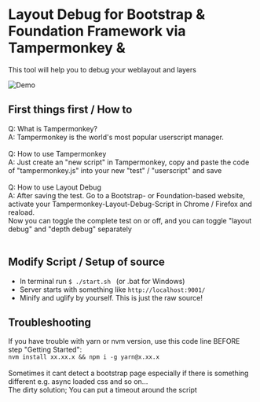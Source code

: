 # Layout Debug for Bootstrap & Foundation Framework via Tampermonkey & 

This tool will help you to debug your weblayout and layers

![Demo](http://christopher-matthes.de/wp-content/Projects/layout-debug/demo.gif)

## First things first / How to
Q: What is Tampermonkey? <br>
A: Tampermonkey is the world's most popular userscript manager. 
<br><br>
Q: How to use Tampermonkey<br>
A: Just create an "new script" in Tampermonkey, copy and paste the code of "tampermonkey.js" into your new "test" / "userscript" and save
<br><br>
Q: How to use Layout Debug<br>
A: After saving the test. Go to a Bootstrap- or Foundation-based website, activate your Tampermonkey-Layout-Debug-Script in Chrome / Firefox and reaload.
<br> Now you can toggle the complete test on or off, and you can toggle "layout debug" and "depth debug" separately
<br><br>


## Modify Script / Setup of source
* In terminal run ```$ ./start.sh ``` (or .bat for Windows)
* Server starts with something like ```http://localhost:9001/``` <br>
* Minify and uglify by yourself. This is just the raw source!


## Troubleshooting
If you have trouble with yarn or nvm version, use this code line BEFORE step "Getting Started": <br>
```nvm install xx.xx.x && npm i -g yarn@x.xx.x```
<br><br>
Sometimes it cant detect a bootstrap page especially if there is something different e.g. async loaded css and so on...<br>
The dirty solution; You can put a timeout around the script
